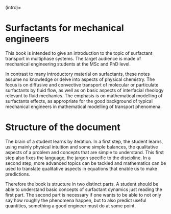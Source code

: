 (intro)=
# Surfactants for mechanical engineers

 

This book is intended to give an introduction to the topic of surfactant transport in multiphase systems. The target audience is made of mechanical engineering students at the MSc and PhD level.


In contrast to many introductory material on surfactants, these notes assume no knowledge or delve into aspects of physical chemistry. The focus is on diffusive and convective transport of molecular or particulate surfactants by fluid flow, as well as on basic aspects of interfacial rheology relevant to fluid mechanics. The emphasis is on mathematical modelling of surfactants effects, as appropriate for the good background of typical mechanical engineers in mathematical modelling of transport phenomena.

# Structure of the document

The brain of a student learns by iteration. In a first step, the student learns, using mainly physical intuition and some simple balances, the qualitative aspects of a problem and concepts that are simple to understand. This first step also fixes the language, the jargon specific to the discipline. In a second step, more advanced topics can be tackled and mathematics can be used to translate qualitative aspects in equations that enable us to make predictions.

Therefore the book is structure in two distinct parts. A student should be able to understand basic concepts of surfactant dynamics just reading the first part. The second part is necessary if one wants to be able to not only say how roughly the phenomena happen, but to also predict useful quantities, something a good engineer must do at some point. 
